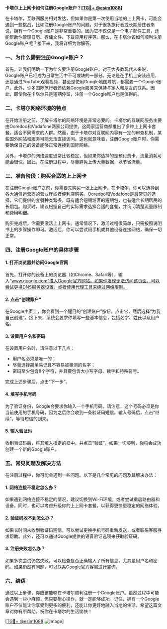 **卡塔尔上上网卡如何注册Google账户？[[TG💪+ @esim1088](https://t.me/s/esim1088)]**

在卡塔尔，互联网服务相对发达，但如果你是第一次使用当地的上上网卡，可能会遇到一些挑战，比如注册Google账户的问题。对于很多旅行者或长期居住者来说，拥有一个Google账户是非常重要的，因为它不仅仅是一个电子邮件工具，还能帮助你管理日历、存储文件、下载应用程序等。那么，在卡塔尔该如何顺利注册Google账户呢？接下来，我将详细为你解答。

### 一、为什么需要注册Google账户？

首先，让我们明确一下为什么要注册Google账户。对于大多数现代人来说，Google账户已经成为日常生活中不可或缺的一部分。无论是在手机上安装应用，还是通过YouTube观看视频，甚至是使用Google地图导航，都需要一个Google账户。此外，许多国际旅行者还依赖Google服务来保持与家人和朋友的联系。因此，即使你在卡塔尔只是短期停留，注册一个Google账户也是值得的。

### 二、卡塔尔网络环境的特点

在开始注册之前，了解卡塔尔的网络环境是非常必要的。卡塔尔的互联网服务主要由Ooredoo和Vodafone两家公司提供，这两家运营商都推出了多种上上网卡套餐，适合不同需求的人群。然而，由于卡塔尔对互联网内容有一定的审查机制，某些国外网站和服务可能无法直接访问。这也就意味着，注册Google账户时，你需要确保自己的设备能够正常连接到国际网络。

另外，卡塔尔的网络速度通常比较稳定，但如果你选择的是预付费卡，流量消耗可能会很快。因此，在注册过程中，尽量避免上传大量数据，以节省流量。

### 三、准备阶段：购买合适的上上网卡

在注册Google账户之前，你需要先购买一张上上网卡。在卡塔尔，你可以选择到各大通信运营商的营业厅或者便利店购买。Ooredoo和Vodafone是最常见的选择，它们提供的套餐种类繁多，既有适合短期游客的短期包，也有适合长期居民的长期包。购买时，建议根据自己的实际需求选择合适的套餐，并询问清楚流量限制和费用明细。

购买完成后，你需要激活上上网卡。通常情况下，激活过程很简单，只需按照说明书上的步骤操作即可。激活后，你可以尝试用手机或其他设备连接网络，确保一切正常。

### 四、注册Google账户的具体步骤

#### 1. 打开浏览器并访问Google官网

首先，打开你的设备上的浏览器（如Chrome、Safari等），输入“www.google.com”进入Google官方网站。如果你发现无法访问该页面，可以尝试更换DNS服务器设置，或者使用代理工具来绕过网络限制。

#### 2. 点击“创建账户”

在Google主页上，你会看到一个醒目的“创建账户”按钮。点击它，然后选择“为我自己创建”。接下来，系统会要求你填写一些基本信息，包括名字、姓氏以及用户名。

#### 3. 设置用户名和密码

在设置用户名时，请注意以下几点：
- 用户名必须是唯一的；
- 尽量选择简单易记且不容易被猜测的名字；
- 密码至少包含8个字符，并且要包含大小写字母、数字和特殊符号。

完成上述步骤后，点击“下一步”。

#### 4. 填写手机号码

为了验证身份，Google会要求你输入一个手机号码。请注意，这个号码必须是你当前使用的手机号码，因为之后你会收到一条验证码短信。输入号码后，点击“继续”，等待短信的到来。

#### 5. 输入验证码

收到验证码后，将其填入指定的框中，并点击“验证”。如果一切顺利，你将会成功创建一个新的Google账户。

### 五、常见问题及解决方法

在注册过程中，你可能会遇到一些问题。以下是几个常见的问题及其解决办法：

#### 1. 网络连接不稳定怎么办？

如果遇到网络连接不稳定的情况，建议切换到Wi-Fi环境，或者尝试重启路由器和设备。同时，也可以考虑升级你的上上网卡套餐，以获得更快更稳定的网络体验。

#### 2. 验证码收不到怎么办？

如果长时间未收到验证码短信，可以尝试更换手机号码重新发送，或者联系客服寻求帮助。此外，还可以通过Google提供的语音验证选项来获取验证码。

#### 3. 注册失败怎么办？

如果多次尝试仍然失败，可以检查是否正确输入了所有信息，尤其是用户名和密码。如果仍然有问题，可以联系Google官方客服进行咨询。

### 六、结语

通过以上步骤，你应该能够在卡塔尔顺利注册一个Google账户。虽然过程中可能会遇到一些小麻烦，但只要耐心操作，就一定能够成功。记住，拥有一个Google账户不仅能让你享受到更多的便利，还能让你更好地融入当地的生活。希望这篇文章对你有所帮助，祝你在卡塔尔的生活愉快！

[[TG💪+ @esim1088](https://t.me/s/esim1088) ![Image](https://i.postimg.cc/4NQfJmqS/Snipaste-2025-05-13-00-14-12.png)]